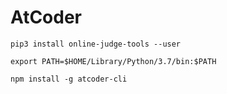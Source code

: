 # AtCoder

```
pip3 install online-judge-tools --user
```

```
export PATH=$HOME/Library/Python/3.7/bin:$PATH
```

```
npm install -g atcoder-cli
```
